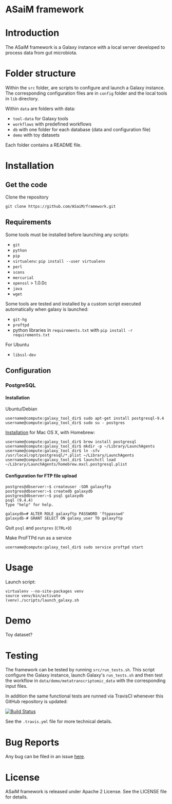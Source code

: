 ASaiM framework
===============

# Introduction

The ASaiM framework is a Galaxy instance with a local server developed to
process data from gut microbiota.

# Folder structure

Within the `src` folder, are scripts to configure and launch a Galaxy instance.
The corresponding configuration files are in `config` folder and the local tools
in `lib` directory.

Within `data` are folders with data:

- `tool-data` for Galaxy tools
- `workflows` with predefined workflows
- `db` with one folder for each database (data and configuration file)
- `demo` with toy datasets

Each folder contains a README file.

# Installation

## Get the code

Clone the repository

```
git clone https://github.com/ASaiM/framework.git
```

## Requirements

Some tools must be installed before launching any scripts:

- `git`
- `python`
- `pip`
- `virtualenv`: `pip install --user virtualenv`
- `perl`
- `scons`
- `mercurial`
- `openssl` > 1.0.0c
- `java` 
- `wget`

Some tools are tested and installed by a custom script executed automatically 
when galaxy is launched:

- `git-hg`
- `proftpd`
- python libraries in `requirements.txt` with `pip install -r requirements.txt`

For Ubuntu

- `libssl-dev`

## Configuration

### PostgreSQL

#### Installation

Ubuntu/Debian 

```
username@compute:galaxy_tool_dir$ sudo apt-get install postgresql-9.4
username@compute:galaxy_tool_dir$ sudo su - postgres
```

[Installation](http://www.postgresql.org/download/macosx/) for Mac OS X, with Homebrew:

```
username@compute:galaxy_tool_dir$ brew install postgresql
username@compute:galaxy_tool_dir$ mkdir -p ~/Library/LaunchAgents
username@compute:galaxy_tool_dir$ ln -sfv /usr/local/opt/postgresql/*.plist ~/Library/LaunchAgents
username@compute:galaxy_tool_dir$ launchctl load ~/Library/LaunchAgents/homebrew.mxcl.postgresql.plist
```

#### Configuration for FTP file upload

```
postgres@dbserver:~$ createuser -SDR galaxyftp
postgres@dbserver:~$ createdb galaxydb
postgres@dbserver:~$ psql galaxydb
psql (9.4.4)
Type "help" for help.

galaxydb=# ALTER ROLE galaxyftp PASSWORD 'ftppasswd'
galaxydb-# GRANT SELECT ON galaxy_user TO galaxyftp
```

Quit `psql` and `postgres` (`CTRL+D`)

Make ProFTPd run as a service 

```
username@compute:galaxy_tool_dir$ sudo service proftpd start
```

# Usage

Launch script:

```
virtualenv --no-site-packages venv
source venv/bin/activate 
(venv)./scripts/launch_galaxy.sh
```

# Demo

Toy dataset?

# Testing

The framework can be tested by running `src/run_tests.sh`. This script configure
 the Galaxy instance, launch Galaxy's `run_tests.sh` and then test the workflow 
in `data/demo/metatranscriptomic_data` with the corresponding input files. 

In addition the same functional tests are runned via TravisCI whenever this 
GitHub repository is updated:

[![Build Status](https://travis-ci.org/ASaiM/framework.svg)](https://travis-ci.org/ASaiM/framework)

See the `.travis.yml` file for more technical details.

# Bug Reports

Any bug can be filed in an issue [here](https://github.com/ASaiM/framework/issues).

# License

ASaiM framework is released under Apache 2 License. See the LICENSE file for details.
